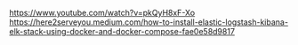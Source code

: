 https://www.youtube.com/watch?v=pkQyH8xF-Xo
https://here2serveyou.medium.com/how-to-install-elastic-logstash-kibana-elk-stack-using-docker-and-docker-compose-fae0e58d9817
